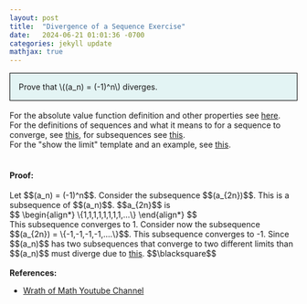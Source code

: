 ```yaml
---
layout: post
title:  "Divergence of a Sequence Exercise"
date:   2024-06-21 01:01:36 -0700
categories: jekyll update
mathjax: true
---
```

<div style="background-color: #E3F4F4; padding: 15px 15px 15px 15px; border:1px solid black;">
  Prove that \((a_n) = (-1)^n\) diverges.
</div>
<br>
<!------------------------------------------------------------------------------------>
For the absolute value function definition and other properties see <a href="https://strncat.github.io/jekyll/update/2024/05/26/analysis-absolute-value-properties.html">here</a>.
<br>
For the definitions of sequences and what it means to for a sequence to converge, see <a href="https://strncat.github.io/jekyll/update/2024/05/21/analysis-seq-definitions.html">this</a>, for subsequences see <a href="https://strncat.github.io/jekyll/update/2024/02/10/analysis-seq-subsequences.html">this</a>.
<br>
For the "show the limit" template and an example, see <a href="https://strncat.github.io/jekyll/update/2024/05/12/analysis-seq-limit-template.html">this</a>.
<br> 
<br>
<!------------------------------------------------------------------------------------>
<h4><b>Proof:</b></h4>
Let $$(a_n) = (-1)^n$$. Consider the subsequence $$(a_{2n})$$. This is a subsequence of $$(a_n)$$. $$a_{2n}$$ is
<div>
$$
\begin{align*}
\{1,1,1,1,1,1,1,1,...\}
\end{align*}
$$
</div>
This subsequence converges to 1. Consider now the subsequence $$(a_{2n}) = \{-1,-1,-1,-1,....\}$$. This subsequence converges to -1. Since $$(a_n)$$ has two subsequences that converge to two different limits than $$(a_n)$$ must diverge due to <a href="https://strncat.github.io/jekyll/update/2024/06/21/analysis-seq-subseq-divergence.html">this</a>.
 $$\blacksquare$$
<br>
<br>
<!------------------------------------------------------------------------------------>
<b>References:</b>
<ul>
<li><a href="https://www.amazon.com/Understanding-Analysis-Undergraduate-Texts-Mathematics/dp/1493927116">Wrath of Math Youtube Channel</a></li>
</ul>